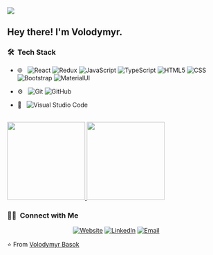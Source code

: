 <img src="https://avatars1.githubusercontent.com/u/48654896?s=48&v=4">

<h2> Hey there! I'm Volodymyr.</h2>


<h3> 🛠 &nbsp;Tech Stack</h3>


- 🌐 &nbsp;
 ![React](https://img.shields.io/badge/-React-333333?style=flat&logo=react)
  ![Redux](https://img.shields.io/badge/-Redux-333333?style=flat&logo=redux&logoColor=764ABC)
 ![JavaScript](https://img.shields.io/badge/-JavaScript-333333?style=flat&logo=javascript)
  ![TypeScript](https://img.shields.io/badge/-TypeScript-333333?style=flat&logo=typescript&logoColor=007ACC)
  ![HTML5](https://img.shields.io/badge/-HTML5-333333?style=flat&logo=HTML5)
  ![CSS](https://img.shields.io/badge/-CSS-333333?style=flat&logo=CSS3&logoColor=1572B6)
   ![Bootstrap](https://img.shields.io/badge/-Bootstrap-333333?style=flat&logo=bootstrap&logoColor=563D7C)
   ![MaterialUI](https://img.shields.io/badge/-MaterialUI-333333?style=flat&logo=material-ui&logoColor=1976D2) 

- ⚙️ &nbsp;
  ![Git](https://img.shields.io/badge/-Git-333333?style=flat&logo=git)
  ![GitHub](https://img.shields.io/badge/-GitHub-333333?style=flat&logo=github)
 
- 🔧 &nbsp;
  ![Visual Studio Code](https://img.shields.io/badge/-Visual%20Studio%20Code-333333?style=flat&logo=visual-studio-code&logoColor=007ACC)

<br/>

<a href="https://github.com/Volodymyrquo">
  <img height="180em" src="https://github-readme-stats.vercel.app/api?username=Volodymyrquo&theme=buefy&show_icons=true" />
  <img height="180em" src="https://github-readme-stats.vercel.app/api/top-langs/?username=Volodymyrquo&theme=buefy&layout=compact" />
</a>

<br/>

<h3> 🤝🏻 &nbsp;Connect with Me </h3>

<p align="center">
<a href="https://www.volodymyr-basok.pp.ua/"><img alt="Website" src="https://img.shields.io/badge/Website-volodymyr--basok.pp.ua-blue?style=flat-squere&logo=google-chrome"></a>
<a href="https://www.linkedin.com/in/volodymyr-basok/"><img alt="LinkedIn" src="https://img.shields.io/badge/LinkedIn-Volodymyr%20Basok-blue?style=flat-square&logo=linkedin"></a>
<a href="mailto:volodymyr.basok@gmail.com"><img alt="Email" src="https://img.shields.io/badge/Email-volodymyr.basok@gmail.com-blue?style=flat-square&logo=gmail"></a>
</p>

⭐️ From [Volodymyr Basok](https://github.com/Volodymyrquo)
